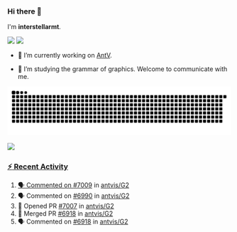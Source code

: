### Hi there 👋

I'm **interstellarmt**.

[![](https://img.shields.io/endpoint?url=https://awards.antv.vision/interstellarmt-g2-contributor.json)](https://github.com/antvis/g2)
[![](https://img.shields.io/endpoint?url=https://awards.antv.vision/interstellarmt-gpt-vis-contributor.json)](https://github.com/antvis/gpt-vis)

- 🔭 I’m currently working on [AntV](https://github.com/antvis).

- 📖 I’m studying the grammar of graphics. Welcome to communicate with me.

![](https://raw.githubusercontent.com/interstellarmt/interstellarmt/refs/heads/output/github-contribution-grid-snake.svg)
<div>
  <a href="https://github.com/interstellarmt">
  <img height="180em" src="https://github-readme-stats-eight-theta.vercel.app/api?username=interstellarmt&show_icons=true&include_all_commits=true&count_private=true&theme=tokyonight"/>
</div>
    
### :zap: Recent Activity

<!--START_SECTION:activity-->
1. 🗣 Commented on [#7009](https://github.com/antvis/G2/pull/7009#issuecomment-3022309347) in [antvis/G2](https://github.com/antvis/G2)
2. 🗣 Commented on [#6990](https://github.com/antvis/G2/issues/6990#issuecomment-3021471641) in [antvis/G2](https://github.com/antvis/G2)
3. 💪 Opened PR [#7007](https://github.com/antvis/G2/pull/7007) in [antvis/G2](https://github.com/antvis/G2)
4. 🎉 Merged PR [#6918](https://github.com/antvis/G2/pull/6918) in [antvis/G2](https://github.com/antvis/G2)
5. 🗣 Commented on [#6918](https://github.com/antvis/G2/pull/6918#issuecomment-3011444913) in [antvis/G2](https://github.com/antvis/G2)
<!--END_SECTION:activity-->

